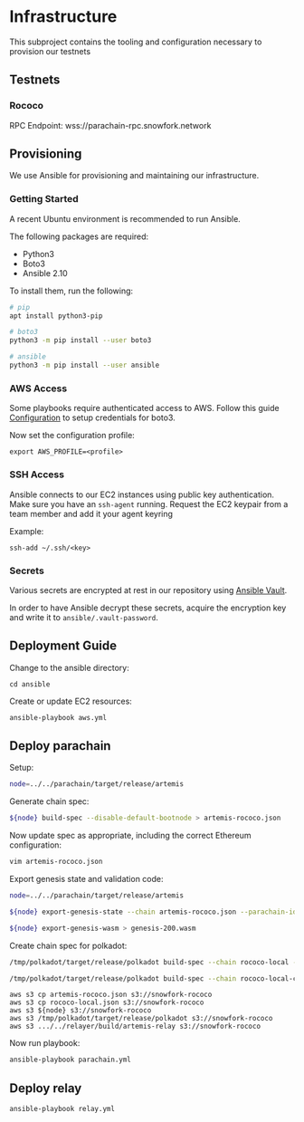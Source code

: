 # Infrastructure

This subproject contains the tooling and configuration necessary to provision our testnets

## Testnets

### Rococo

RPC Endpoint: wss://parachain-rpc.snowfork.network

## Provisioning

We use Ansible for provisioning and maintaining our infrastructure.

### Getting Started

A recent Ubuntu environment is recommended to run Ansible.

The following packages are required:

- Python3
- Boto3
- Ansible 2.10

To install them, run the following:

```bash
# pip
apt install python3-pip

# boto3
python3 -m pip install --user boto3

# ansible
python3 -m pip install --user ansible
```

### AWS Access

Some playbooks require authenticated access to AWS. Follow this guide [Configuration](https://boto3.amazonaws.com/v1/documentation/api/latest/guide/configuration.html#guide-configuration) to setup credentials for boto3.

Now set the configuration profile:

```
export AWS_PROFILE=<profile>
```

### SSH Access

Ansible connects to our EC2 instances using public key authentication. Make sure you have an `ssh-agent` running. Request the EC2 keypair from a team member and add it your agent keyring

Example:

```
ssh-add ~/.ssh/<key>
```

### Secrets

Various secrets are encrypted at rest in our repository using [Ansible Vault](https://docs.ansible.com/ansible/latest/user_guide/vault.html).

In order to have Ansible decrypt these secrets, acquire the encryption key and write it to `ansible/.vault-password`.

## Deployment Guide

Change to the ansible directory:
```
cd ansible
```

Create or update EC2 resources:

```bash
ansible-playbook aws.yml
```

## Deploy parachain

Setup:

```bash
node=../../parachain/target/release/artemis
```

Generate chain spec:

```bash
${node} build-spec --disable-default-bootnode > artemis-rococo.json
```

Now update spec as appropriate, including the correct Ethereum configuration:

```bash
vim artemis-rococo.json
```

Export genesis state and validation code:

```bash
node=../../parachain/target/release/artemis

${node} export-genesis-state --chain artemis-rococo.json --parachain-id 200 > genesis-200.state

${node} export-genesis-wasm > genesis-200.wasm
```

Create chain spec for polkadot:

```bash
/tmp/polkadot/target/release/polkadot build-spec --chain rococo-local --disable-default-bootnode > rococo-local-custom.json

/tmp/polkadot/target/release/polkadot build-spec --chain rococo-local-custom.json --raw --disable-default-bootnode > rococo-local.json
```

```Upload all the artifacts to S3
aws s3 cp artemis-rococo.json s3://snowfork-rococo
aws s3 cp rococo-local.json s3://snowfork-rococo
aws s3 ${node} s3://snowfork-rococo
aws s3 /tmp/polkadot/target/release/polkadot s3://snowfork-rococo
aws s3 .../../relayer/build/artemis-relay s3://snowfork-rococo
```

Now run playbook:

```bash
ansible-playbook parachain.yml
```

## Deploy relay

```bash
ansible-playbook relay.yml
```
